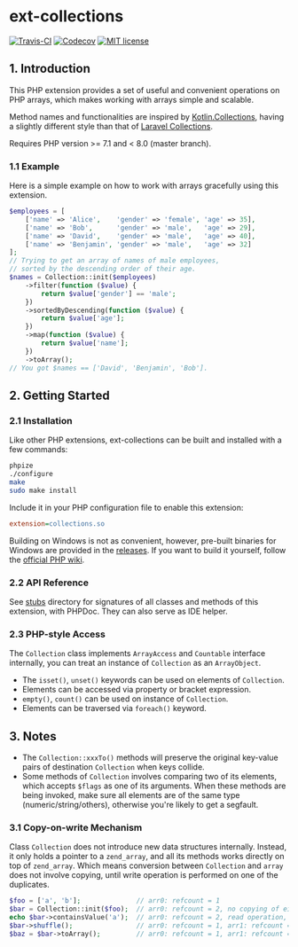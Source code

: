 # ext-collections

[![Travis-CI](https://travis-ci.com/CismonX/ext-collections.svg?branch=master)](https://travis-ci.com/CismonX/ext-collections)
[![Codecov](https://codecov.io/gh/CismonX/ext-collections/branch/master/graphs/badge.svg)](https://codecov.io/gh/CismonX/ext-collections)
[![MIT license](https://img.shields.io/badge/licence-MIT-blue.svg)](LICENSE)

## 1. Introduction

This PHP extension provides a set of useful and convenient operations on PHP arrays, which makes working with arrays simple and scalable.

Method names and functionalities are inspired by [Kotlin.Collections](https://kotlinlang.org/api/latest/jvm/stdlib/kotlin.collections/), having a slightly different style than that of [Laravel Collections](https://laravel.com/docs/5.8/collections).

Requires PHP version >= 7.1 and < 8.0 (master branch).

### 1.1 Example

Here is a simple example on how to work with arrays gracefully using this extension.

```php
$employees = [
    ['name' => 'Alice',    'gender' => 'female', 'age' => 35],
    ['name' => 'Bob',      'gender' => 'male',   'age' => 29],
    ['name' => 'David',    'gender' => 'male',   'age' => 40],
    ['name' => 'Benjamin', 'gender' => 'male',   'age' => 32]
];
// Trying to get an array of names of male employees,
// sorted by the descending order of their age.
$names = Collection::init($employees)
    ->filter(function ($value) {
        return $value['gender'] == 'male';
    })
    ->sortedByDescending(function ($value) {
        return $value['age'];
    })
    ->map(function ($value) {
        return $value['name'];
    })
    ->toArray();
// You got $names == ['David', 'Benjamin', 'Bob'].
```

## 2. Getting Started

### 2.1 Installation

Like other PHP extensions, ext-collections can be built and installed with a few commands:

```bash
phpize
./configure
make
sudo make install
```

Include it in your PHP configuration file to enable this extension:

```php.ini
extension=collections.so
```

Building on Windows is not as convenient, however, pre-built binaries for Windows are provided in the [releases](https://github.com/CismonX/ext-collections/releases). If you want to build it yourself, follow the [official PHP wiki](https://wiki.php.net/internals/windows/stepbystepbuild_sdk_2).

### 2.2 API Reference

See [stubs](stubs/) directory for signatures of all classes and methods of this extension, with PHPDoc. They can also serve as IDE helper.

### 2.3 PHP-style Access

The `Collection` class implements `ArrayAccess` and `Countable` interface internally, you can treat an instance of `Collection` as an `ArrayObject`.

* The `isset()`, `unset()` keywords can be used on elements of `Collection`.
* Elements can be accessed via property or bracket expression.
* `empty()`, `count()` can be used on instance of `Collection`.
* Elements can be traversed via `foreach()` keyword.

## 3. Notes

* The `Collection::xxxTo()` methods will preserve the original key-value pairs of destination `Collection` when keys collide.
* Some methods of `Collection` involves comparing two of its elements, which accepts `$flags` as one of its arguments. When these methods are being invoked, make sure all elements are of the same type (numeric/string/others), otherwise you're likely to get a segfault.

### 3.1 Copy-on-write Mechanism

Class `Collection` does not introduce new data structures internally. Instead, it only holds a pointer to a `zend_array`, and all its methods works directly on top of `zend_array`. Which means conversion between `Collection` and `array` does not involve copying, until write operation is performed on one of the duplicates.

```php
$foo = ['a', 'b'];              // arr0: refcount = 1
$bar = Collection::init($foo);  // arr0: refcount = 2, no copying of either `zend_array` or its elements
echo $bar->containsValue('a');  // arr0: refcount = 2, read operation, no copying
$bar->shuffle();                // arr0: refcount = 1, arr1: refcount = 1, write operation, `zend_array` is separated
$baz = $bar->toArray();         // arr0: refcount = 1, arr1: refcount = 2, no copying
```
